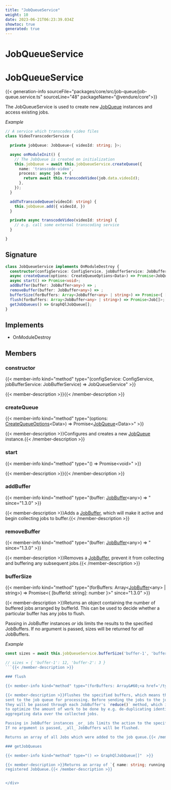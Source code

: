 ```yaml
---
title: "JobQueueService"
weight: 10
date: 2023-06-21T06:23:39.034Z
showtoc: true
generated: true
---
```

<!-- This file was generated from the Vendure source. Do not modify. Instead, re-run the "docs:build" script -->

# JobQueueService
<div class="symbol">


# JobQueueService

{{< generation-info sourceFile="packages/core/src/job-queue/job-queue.service.ts" sourceLine="48" packageName="@vendure/core">}}

The JobQueueService is used to create new <a href='/typescript-api/job-queue/#jobqueue'>JobQueue</a> instances and access
existing jobs.

*Example*

```TypeScript
// A service which transcodes video files
class VideoTranscoderService {

  private jobQueue: JobQueue<{ videoId: string; }>;

  async onModuleInit() {
    // The JobQueue is created on initialization
    this.jobQueue = await this.jobQueueService.createQueue({
      name: 'transcode-video',
      process: async job => {
        return await this.transcodeVideo(job.data.videoId);
      },
    });
  }

  addToTranscodeQueue(videoId: string) {
    this.jobQueue.add({ videoId, })
  }

  private async transcodeVideo(videoId: string) {
    // e.g. call some external transcoding service
  }

}
```

## Signature

```TypeScript
class JobQueueService implements OnModuleDestroy {
  constructor(configService: ConfigService, jobBufferService: JobBufferService)
  async createQueue(options: CreateQueueOptions<Data>) => Promise<JobQueue<Data>>;
  async start() => Promise<void>;
  addBuffer(buffer: JobBuffer<any>) => ;
  removeBuffer(buffer: JobBuffer<any>) => ;
  bufferSize(forBuffers: Array<JobBuffer<any> | string>) => Promise<{ [bufferId: string]: number }>;
  flush(forBuffers: Array<JobBuffer<any> | string>) => Promise<Job[]>;
  getJobQueues() => GraphQlJobQueue[];
}
```
## Implements

 * OnModuleDestroy


## Members

### constructor

{{< member-info kind="method" type="(configService: ConfigService, jobBufferService: JobBufferService) => JobQueueService"  >}}

{{< member-description >}}{{< /member-description >}}

### createQueue

{{< member-info kind="method" type="(options: <a href='/typescript-api/job-queue/types#createqueueoptions'>CreateQueueOptions</a>&#60;Data&#62;) => Promise&#60;<a href='/typescript-api/job-queue/#jobqueue'>JobQueue</a>&#60;Data&#62;&#62;"  >}}

{{< member-description >}}Configures and creates a new <a href='/typescript-api/job-queue/#jobqueue'>JobQueue</a> instance.{{< /member-description >}}

### start

{{< member-info kind="method" type="() => Promise&#60;void&#62;"  >}}

{{< member-description >}}{{< /member-description >}}

### addBuffer

{{< member-info kind="method" type="(buffer: <a href='/typescript-api/job-queue/job-buffer#jobbuffer'>JobBuffer</a>&#60;any&#62;) => "  since="1.3.0" >}}

{{< member-description >}}Adds a <a href='/typescript-api/job-queue/job-buffer#jobbuffer'>JobBuffer</a>, which will make it active and begin collecting
jobs to buffer.{{< /member-description >}}

### removeBuffer

{{< member-info kind="method" type="(buffer: <a href='/typescript-api/job-queue/job-buffer#jobbuffer'>JobBuffer</a>&#60;any&#62;) => "  since="1.3.0" >}}

{{< member-description >}}Removes a <a href='/typescript-api/job-queue/job-buffer#jobbuffer'>JobBuffer</a>, prevent it from collecting and buffering any
subsequent jobs.{{< /member-description >}}

### bufferSize

{{< member-info kind="method" type="(forBuffers: Array&#60;<a href='/typescript-api/job-queue/job-buffer#jobbuffer'>JobBuffer</a>&#60;any&#62; | string&#62;) => Promise&#60;{ [bufferId: string]: number }&#62;"  since="1.3.0" >}}

{{< member-description >}}Returns an object containing the number of buffered jobs arranged by bufferId. This
can be used to decide whether a particular buffer has any jobs to flush.

Passing in JobBuffer instances _or_ ids limits the results to the specified JobBuffers.
If no argument is passed, sizes will be returned for _all_ JobBuffers.

*Example*

```TypeScript
const sizes = await this.jobQueueService.bufferSize('buffer-1', 'buffer-2');

// sizes = { 'buffer-1': 12, 'buffer-2': 3 }
```{{< /member-description >}}

### flush

{{< member-info kind="method" type="(forBuffers: Array&#60;<a href='/typescript-api/job-queue/job-buffer#jobbuffer'>JobBuffer</a>&#60;any&#62; | string&#62;) => Promise&#60;<a href='/typescript-api/job-queue/job#job'>Job</a>[]&#62;"  since="1.3.0" >}}

{{< member-description >}}Flushes the specified buffers, which means that the buffer is cleared and the jobs get
sent to the job queue for processing. Before sending the jobs to the job queue,
they will be passed through each JobBuffer's `reduce()` method, which is can be used
to optimize the amount of work to be done by e.g. de-duplicating identical jobs or
aggregating data over the collected jobs.

Passing in JobBuffer instances _or_ ids limits the action to the specified JobBuffers.
If no argument is passed, _all_ JobBuffers will be flushed.

Returns an array of all Jobs which were added to the job queue.{{< /member-description >}}

### getJobQueues

{{< member-info kind="method" type="() => GraphQlJobQueue[]"  >}}

{{< member-description >}}Returns an array of `{ name: string; running: boolean; }` for each
registered JobQueue.{{< /member-description >}}


</div>
